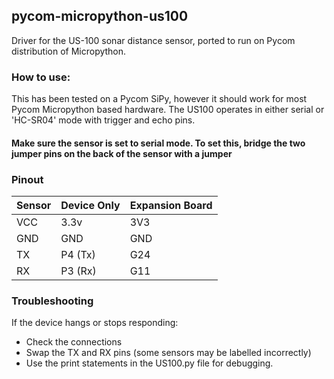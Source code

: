 ## pycom-micropython-us100
Driver for the US-100 sonar distance sensor, ported to run on Pycom distribution of Micropython.


### How to use:
This has been tested on a Pycom SiPy, however it should work for most Pycom Micropython based hardware. The US100 operates in either serial or 'HC-SR04' mode with trigger and echo pins.


#### Make sure the sensor is set to serial mode. To set this, bridge the two jumper pins on the back of the sensor with a jumper


### Pinout 
| Sensor | Device Only | Expansion Board |
| ---- |----- | --- |
| VCC | 3.3v | 3V3 |
| GND | GND| GND |
| TX | P4 (Tx) | G24 |
| RX | P3 (Rx)| G11 |

### Troubleshooting

If the device hangs or stops responding:
- Check the connections
- Swap the TX and RX pins (some sensors may be labelled incorrectly)
- Use the print statements in the US100.py file for debugging.  
